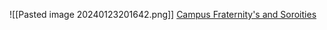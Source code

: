 ![[Pasted image 20240123201642.png]]
[Campus Fraternity's and Soroities](https://www.csusb.edu/student-leadership-engagement/fraternity-sorority-life)



